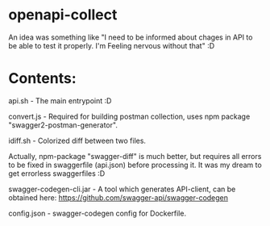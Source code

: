 # openapi-collect
An idea was something like "I need to be informed about chages in API to be able to test it properly. I'm Feeling nervous without that" :D

# Contents:
api.sh - The main entrypoint :D

convert.js - Required for building postman collection, uses npm package "swagger2-postman-generator".

idiff.sh - Colorized diff between two files.

Actually, npm-package "swagger-diff" is much better, but requires all errors to be fixed in swaggerfile (api.json) before processing it. It was my dream to get errorless swaggerfiles :D

swagger-codegen-cli.jar - A tool which generates API-client, can be obtained here: https://github.com/swagger-api/swagger-codegen

config.json - swagger-codegen config for Dockerfile. 
